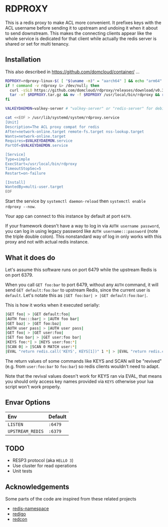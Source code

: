 # RDPROXY

This is a redis proxy to make ACL more convenient. It prefixes keys with the ACL username before sending it to upstream and undoing it when it about to send downstream. This makes the connecting clients appear like the whole service is dedicated for that client while actually the redis server is shared or set for multi tenancy.

## Installation

This also described in https://github.com/domcloud/container/ ...

```sh
RDPROXY=rdproxy-linux-$( [ "$(uname -m)" = "aarch64" ] && echo "arm64" || echo "amd64" )
if ! command -v rdproxy &> /dev/null; then
  curl -sSLO https://github.com/domcloud/rdproxy/releases/download/v0.3.2/$RDPROXY.tar.gz
  tar -xf $RDPROXY.tar.gz && mv -f $RDPROXY /usr/local/bin/rdproxy && rm -rf $RDPROXY*
fi

VALKEYDAEMON=valkey-server # "valkey-server" or "redis-server" for debian, in fedora this is "valkey" or "redis"

cat <<EOF > /usr/lib/systemd/system/rdproxy.service
[Unit]
Description=The ACL proxy compat for redis
After=network-online.target remote-fs.target nss-lookup.target
Wants=network-online.target
Requires=$VALKEYDAEMON.service
PartOf=$VALKEYDAEMON.service

[Service]
Type=simple
ExecStart=/usr/local/bin/rdproxy
TimeoutStopSec=5
Restart=on-failure

[Install]
WantedBy=multi-user.target
EOF
```

Start the service by `systemctl daemon-reload` then `systemctl enable rdproxy --now`.

Your app can connect to this instance by default at port `6479`. 

If your framework doesn't have a way to log in via `AUTH username password`, you can log in using legacy password like `AUTH username:::password` (note the triple double colon). This nonstandard way of log in only works with this proxy and not with actual redis instance.

## What it does do

Let's assume this software runs on port 6479 while the upstream Redis is on port 6379.

When you call `GET foo:bar` to port 6479, without any `AUTH` command, it will send `GET default:foo:bar` to upstream Redis, since the current user is `default`. Let's notate this as `|GET foo:bar| > |GET default:foo:bar|`.

This is how it works when it executed serially:

```sh
|GET foo| > |GET default:foo|
|AUTH foo:::bar| > |AUTH foo bar|
|GET baz| > |GET foo:baz|
|AUTH user pass| > |AUTH user pass|
|GET foo| > |GET user:foo|
|SET foo bar| > |GET user:foo bar|
|KEYS foo:*| > |KEYS user:foo:*|
|SCAN 0| > |SCAN 0 MATCH user:*|
|EVAL "return redis.call('KEYS', KEYS[1])" 1 *| > |EVAL "return redis.call('KEYS', KEYS[1])" 1 user:*|
```

The return values of some commands like KEYS and SCAN will be "revived" (e.g. from `user:foo:bar` to `foo:bar`) so redis clients wouldn't need to adapt. 

Note that the revival values doesn't work for KEYS ran via EVAL, that means you should only access key names provided via `KEYS` otherwise your lua script won't work properly.

## Envar Options

| Env | Default |
|:--|:--|
|`LISTEN`|`:6479`|
|`UPSTREAM_REDIS`|`:6379`|

## TODO 

+ RESP3 protocol (aka `HELLO 3`)
+ Use cluster for read operations
+ Unit tests

## Acknowledgements

Some parts of the code are inspired from these related projects

- [redis-namespace](https://github.com/resque/redis-namespace/)
- [redigo](https://github.com/gomodule/redigo)
- [redcon](github.com/tidwall/redcon)
